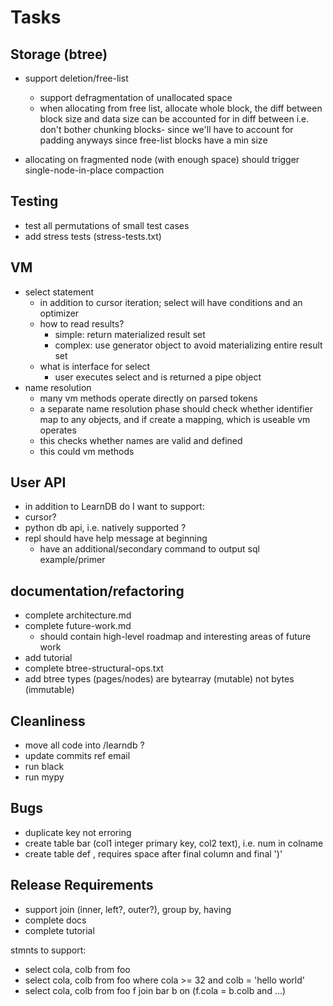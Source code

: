 # Tasks

## Storage (btree)
- support deletion/free-list  
  - support defragmentation of unallocated space
  - when allocating from free list, allocate whole block, 
    the diff between block size and data size can be accounted for in diff between
    i.e. don't bother chunking blocks- since we'll have to account for padding anyways since free-list blocks have a min size
    
- allocating on fragmented node (with enough space) should trigger 
  single-node-in-place compaction


## Testing
- test all permutations of small test cases
- add stress tests (stress-tests.txt)

## VM
- select statement
  - in addition to cursor iteration; select will have conditions
    and an optimizer
  - how to read results? 
    - simple: return materialized result set       
    - complex: use generator object to avoid materializing entire result set 
  - what is interface for select
    - user executes select and is returned a pipe object
- name resolution
  - many vm methods operate directly on parsed tokens
  - a separate name resolution phase should check whether identifier map to any objects, and if create a mapping, which is useable vm operates
  - this checks whether names are valid and defined
  - this could vm methods


## User API
 - in addition to LearnDB do I want to support:
  - cursor?
  - python db api, i.e. natively supported ?
  - repl should have help message at beginning
    - have an additional/secondary command to output sql example/primer

## documentation/refactoring
- complete architecture.md
- complete future-work.md  
    - should contain high-level roadmap and interesting areas of future work
- add tutorial
- complete btree-structural-ops.txt
- add btree types (pages/nodes) are bytearray (mutable) not bytes (immutable)

## Cleanliness
- move all code into /learndb ?
- update commits ref email
- run black
- run mypy


## Bugs
  - duplicate key not erroring
  - create table bar (col1 integer primary key, col2 text), i.e. num in colname
  - create table def , requires space after final column and final ')'

## Release Requirements
  - support join (inner, left?, outer?), group by, having
  - complete docs
  - complete tutorial

stmnts to support:
  - select cola, colb from foo
  - select cola, colb from foo where cola >= 32 and colb = 'hello world'
  - select cola, colb 
    from foo f
    join bar b
      on (f.cola = b.colb and ...)
